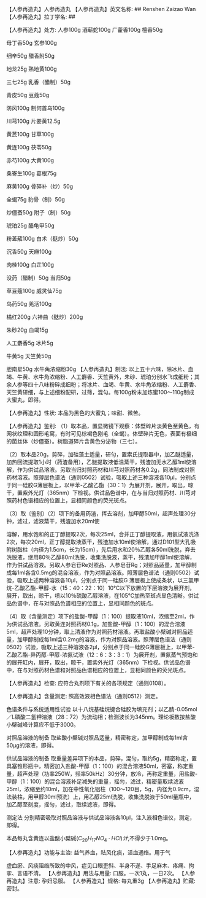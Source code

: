 【人参再造丸】人参再造丸
【人参再造丸】英文名称: ## Renshen Zaizao Wan
【人参再造丸】拉丁学名: ##

【人参再造丸】处方: 人参100g 酒蕲蛇100g 
广藿香100g 檀香50g

母丁香50g 玄参100g

细辛50g 醋香附50g

地龙25g 熟地黄100g

三七25g 乳香（醋制）50g

青皮50g 豆蔻50g

防风100g 制何首乌100g

川芎100g 片姜黄12.5g

黄芪100g 甘草100g

黄连100g 茯苓50g

赤芍100g 大黄100g

桑寄生100g 葛根75g

麻黄100g 骨碎补（炒）50g

全蝎75g 豹骨（制）50g

炒僵蚕50g 附子（制）50g

琥珀25g 醋龟甲50g

粉萆薢100g 白术（麸炒）50g

沉香50g 天麻100g

肉桂100g 白芷100g

没药（醋制）50g 当归50g

草豆蔻100g 威灵仙75g

乌药50g 羌活100g

橘红200g 六神曲（麸炒）200g

朱砂20g 血竭15g

人工麝香5g 冰片5g

牛黄5g 天竺黄50g

胆南星50g 水牛角浓缩粉30g
【人参再造丸】制法: 以上五十六味，除冰片、血竭、牛黄、水牛角浓缩粉、人工麝香、天竺黄外，朱砂、琥珀分别水飞成细粉；其余人参等四十八味粉碎成细粉；将冰片、血竭、牛黄、水牛角浓缩粉、人工麝香、天竺黄研细，与上述细粉配研，过筛，混匀。每100g粉末加炼蜜100～110g制成大蜜丸，即得。

【人参再造丸】性状: 本品为黑色的大蜜丸；味甜、微苦。

【人参再造丸】鉴别: （1）取本品，置显微镜下观察：体壁碎片淡黄色至黄色，有网状纹理和圆形毛窝，有时可见棕褐色刚毛（全蝎）。体壁碎片无色，表面有极细的菌丝体（炒僵蚕）。树脂道碎片含黄色分泌物（三七）。

（2）取本品20g，剪碎，加硅藻土适量，研匀，置索氏提取器中，加乙醚适量，加热回流提取1小时（药渣备用），乙醚提取液低温蒸干，残渣加无水乙醇1ml使溶解，作为供试品溶液。另取当归对照药材和川芎对照药材各0.2g，同法制成对照药材溶液。照薄层色谱法（通则0502）试验，吸取上述三种溶液各10μl，分别点于同一硅胶G薄层板上，以甲苯-乙酸乙酯（30：1）为展开剂，展开，取出，晾干，置紫外光灯（365nm）下检视。供试品色谱中，在与当归对照药材、川芎对照药材色谱相应的位置上，显相同颜色的荧光斑点。

（3）取〔鉴别〕（2）项下的备用药渣，挥去溶剂，加甲醇50ml，超声处理30分钟，滤过，滤液蒸干，残渣加水20ml使

溶解，用水饱和的正丁醇提取2次，每次25ml，合并正丁醇提取液，用氨试液洗涤2次，每次20ml，正丁醇提取液蒸干，残渣加水10ml使溶解，通过D101型大孔吸附树脂柱（内径为1.5cm，长为15cm），先后用水和20％乙醇各50ml洗脱，弃去洗脱液，继用80％乙醇80ml洗脱，收集洗脱液，蒸干，残渣加甲醇1ml使溶解，作为供试品溶液。另取人参皂苷Re对照品、人参皂苷Rg；对照品适量，加甲醇制成每1ml各含0.5mg的混合溶液，作为对照品溶液。照薄层色谱法（通则0502）试验，吸取上述两种溶液各10μl，分别点于同一硅胶G 薄层板上使成条状，以三氯甲烷-乙酸乙酯-甲醇-水（15：40：22：10）10℃以下放置的下层溶液为展开剂，展开，取出，晾干，喷以10％硫酸乙醇溶液，在105℃加热至斑点显色清晰。供试品色谱中，在与对照品色谱相应的位置上，显相同颜色的斑点。

（4）取〔含量测定〕项下的盐酸-甲醇（1：100）提取液10ml，浓缩至2ml，作为供试品溶液。另取黄连对照药材0.1g，加盐酸-甲醇（1：100）的混合溶液5ml，超声处理10分钟，取上清液作为对照药材溶液。再取盐酸小檗碱对照品适量，加甲醇制成每1ml含0.2mg的溶液，作为对照品溶液。照薄层色谱法（通则0502）试验，吸取上述三种溶液各2μl，分别点于同一硅胶G薄层板上，以甲苯-乙酸乙酯-异丙醇-甲醇-浓氨试液（12：6：3：3：1）为展开剂，置氨蒸气预饱和的展开缸内，展开，取出，晾干，置紫外光灯（365nm）下检视。供试品色谱中，在与对照药材色谱和对照品色谱相应的位置上，显相同颜色的荧光斑点。

【人参再造丸】检查: 应符合丸剂项下有关的各项规定（通则0108）。

【人参再造丸】含量测定: 照高效液相色谱法（通则0512）测定。

色谱条件与系统适用性试验 以十八烷基硅烷键合硅胶为填充剂；以乙腈-0.05mol／L磷酸二氢钾溶液（28：72）为流动相；检测波长为345nm。理论板数按盐酸小檗碱峰计算应不低于3000。

对照品溶液的制备 取盐酸小檗碱对照品适量，精密称定，加甲醇制成每1ml含50μg的溶液，即得。

供试品溶液的制备 取重量差异项下的本品，剪碎，混匀，取约5g，精密称定，置具塞锥形瓶中，精密加入盐酸-甲醇（1：100）的混合溶液50ml，密塞，称定重量，超声处理（功率250W，频率50kHz）30分钟，放冷，再称定重量，用盐酸-甲醇（1：100）的混合溶液补足减失的重量，摇匀，滤过，精密量取续滤液25ml，浓缩至约10ml，加在中性氧化铝柱（100～120目，5g，内径为0.9cm，湿法装柱，用甲醇30ml预洗）上，用乙醇25ml洗脱，收集洗脱液于50ml量瓶中，加乙醇至刻度，摇匀，滤过，取续滤液，即得。

测定法 分别精密吸取对照品溶液与供试品溶液各10μl，注入液相色谱仪，测定，即得。

本品每丸含黄连以盐酸小檗碱$( C _ { 2 0 } H _ { 1 7 } N O _ { 4 } \cdot H C l ) 计 ,$不得少于1.0mg。

【人参再造丸】功能与主治: 益气养血，祛风化痰，活血通络。用于气

虚血瘀、风痰阻络所致的中风，症见口眼歪斜、半身不遂、手足麻木、疼痛、拘挛、言语不清。
【人参再造丸】用法与用量: 口服。一次1丸，一日2次。
【人参再造丸】注意: 孕妇忌服。
【人参再造丸】规格: 每丸重3g
【人参再造丸】贮藏: 密封。

